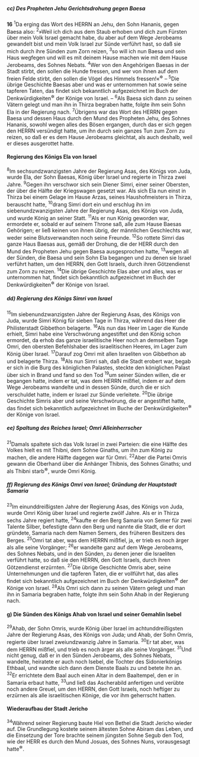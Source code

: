 ##### cc) Des Propheten Jehu Gerichtsdrohung gegen Baesa

__16__
<sup>1</sup>Da erging das Wort des HERRN an Jehu, den Sohn Hananis, gegen Baesa also:
<sup>2</sup>»Weil ich dich aus dem Staub erhoben und dich zum Fürsten über mein Volk Israel gemacht habe, du aber auf dem Wege Jerobeams gewandelt bist und mein Volk Israel zur Sünde verführt hast, so daß sie mich durch ihre Sünden zum Zorn reizen,
<sup>3</sup>so will ich nun Baesa und sein Haus wegfegen und will es mit deinem Hause machen wie mit dem Hause Jerobeams, des Sohnes Nebats.
<sup>4</sup>Wer von den Angehörigen Baesas in der Stadt stirbt, den sollen die Hunde fressen, und wer von ihnen auf dem freien Felde stirbt, den sollen die Vögel des Himmels fressen!«<sup title="vgl. 14,11">&#x2732;</sup> –
<sup>5</sup>Die übrige Geschichte Baesas aber und was er unternommen hat sowie seine tapferen Taten, das findet sich bekanntlich aufgezeichnet im Buch der Denkwürdigkeiten<sup title="oder: Chronik">&#x2732;</sup> der Könige von Israel. –
<sup>6</sup>Als Baesa sich dann zu seinen Vätern gelegt und man ihn in Thirza begraben hatte, folgte ihm sein Sohn Ela in der Regierung nach.
<sup>7</sup>Übrigens war das Wort des HERRN gegen Baesa und dessen Haus durch den Mund des Propheten Jehu, des Sohnes Hananis, sowohl wegen alles des Bösen ergangen, durch das er sich gegen den HERRN versündigt hatte, um ihn durch sein ganzes Tun zum Zorn zu reizen, so daß er es dem Hause Jerobeams gleichtat, als auch deshalb, weil er dieses ausgerottet hatte.

#### Regierung des Königs Ela von Israel

<sup>8</sup>Im sechsundzwanzigsten Jahre der Regierung Asas, des Königs von Juda, wurde Ela, der Sohn Baesas, König über Israel und regierte in Thirza zwei Jahre.
<sup>9</sup>Gegen ihn verschwor sich sein Diener Simri, einer seiner Obersten, der über die Hälfte der Kriegswagen gesetzt war. Als sich Ela nun einst in Thirza bei einem Gelage im Hause Arzas, seines Haushofmeisters in Thirza, berauscht hatte,
<sup>10</sup>drang Simri dort ein und erschlug ihn im siebenundzwanzigsten Jahre der Regierung Asas, des Königs von Juda, und wurde König an seiner Statt.
<sup>11</sup>Als er nun König geworden war, ermordete er, sobald er auf seinem Throne saß, alle zum Hause Baesas Gehörigen; er ließ keinen von ihnen übrig, der männlichen Geschlechts war, weder seine Blutsverwandten noch seine Freunde.
<sup>12</sup>So rottete Simri das ganze Haus Baesas aus, gemäß der Drohung, die der HERR durch den Mund des Propheten Jehu gegen Baesa ausgesprochen hatte,
<sup>13</sup>wegen all der Sünden, die Baesa und sein Sohn Ela begangen und zu denen sie Israel verführt hatten, um den HERRN, den Gott Israels, durch ihren Götzendienst zum Zorn zu reizen.
<sup>14</sup>Die übrige Geschichte Elas aber und alles, was er unternommen hat, findet sich bekanntlich aufgezeichnet im Buch der Denkwürdigkeiten<sup title="oder: Chronik">&#x2732;</sup> der Könige von Israel.

##### dd) Regierung des Königs Simri von Israel

<sup>15</sup>Im siebenundzwanzigsten Jahre der Regierung Asas, des Königs von Juda, wurde Simri König für sieben Tage in Thirza, während das Heer die Philisterstadt Gibbethon belagerte.
<sup>16</sup>Als nun das Heer im Lager die Kunde erhielt, Simri habe eine Verschwörung angestiftet und den König schon ermordet, da erhob das ganze israelitische Heer noch an demselben Tage Omri, den obersten Befehlshaber des israelitischen Heeres, im Lager zum König über Israel.
<sup>17</sup>Darauf zog Omri mit allen Israeliten von Gibbethon ab und belagerte Thirza.
<sup>18</sup>Als nun Simri sah, daß die Stadt erobert war, begab er sich in die Burg des königlichen Palastes, steckte den königlichen Palast über sich in Brand und fand so den Tod
<sup>19</sup>um seiner Sünden willen, die er begangen hatte, indem er tat, was dem HERRN mißfiel, indem er auf dem Wege Jerobeams wandelte und in dessen Sünde, durch die er sich verschuldet hatte, indem er Israel zur Sünde verleitete.
<sup>20</sup>Die übrige Geschichte Simris aber und seine Verschwörung, die er angestiftet hatte, das findet sich bekanntlich aufgezeichnet im Buche der Denkwürdigkeiten<sup title="oder: Chronik">&#x2732;</sup> der Könige von Israel.

##### ee) Spaltung des Reiches Israel; Omri Alleinherrscher

<sup>21</sup>Damals spaltete sich das Volk Israel in zwei Parteien: die eine Hälfte des Volkes hielt es mit Thibni, dem Sohne Ginaths, um ihn zum König zu machen, die andere Hälfte dagegen war für Omri.
<sup>22</sup>Aber die Partei Omris gewann die Oberhand über die Anhänger Thibnis, des Sohnes Ginaths; und als Thibni starb<sup title="oder: im Kampf den Tod fand">&#x2732;</sup>, wurde Omri König.

##### ff) Regierung des Königs Omri von Israel; Gründung der Hauptstadt Samaria

<sup>23</sup>Im einunddreißigsten Jahre der Regierung Asas, des Königs von Juda, wurde Omri König über Israel und regierte zwölf Jahre. Als er in Thirza sechs Jahre regiert hatte,
<sup>24</sup>kaufte er den Berg Samaria von Semer für zwei Talente Silber, befestigte dann den Berg und nannte die Stadt, die er dort gründete, Samaria nach dem Namen Semers, des früheren Besitzers des Berges.
<sup>25</sup>Omri tat aber, was dem HERRN mißfiel, ja, er trieb es noch ärger als alle seine Vorgänger;
<sup>26</sup>er wandelte ganz auf dem Wege Jerobeams, des Sohnes Nebats, und in den Sünden, zu denen jener die Israeliten verführt hatte, so daß sie den HERRN, den Gott Israels, durch ihren Götzendienst erzürnten.
<sup>27</sup>Die übrige Geschichte Omris aber, seine Unternehmungen und die tapferen Taten, die er vollführt hat, das alles findet sich bekanntlich aufgezeichnet im Buch der Denkwürdigkeiten<sup title="oder: Chronik">&#x2732;</sup> der Könige von Israel.
<sup>28</sup>Als Omri sich dann zu seinen Vätern gelegt und man ihn in Samaria begraben hatte, folgte ihm sein Sohn Ahab in der Regierung nach.

#### g) Die Sünden des Königs Ahab von Israel und seiner Gemahlin Isebel

<sup>29</sup>Ahab, der Sohn Omris, wurde König über Israel im achtunddreißigsten Jahre der Regierung Asas, des Königs von Juda; und Ahab, der Sohn Omris, regierte über Israel zweiundzwanzig Jahre in Samaria.
<sup>30</sup>Er tat aber, was dem HERRN mißfiel, und trieb es noch ärger als alle seine Vorgänger.
<sup>31</sup>Und nicht genug, daß er in den Sünden Jerobeams, des Sohnes Nebats, wandelte, heiratete er auch noch Isebel, die Tochter des Sidonierkönigs Ethbaal, und wandte sich dann dem Dienste Baals zu und betete ihn an.
<sup>32</sup>Er errichtete dem Baal auch einen Altar in dem Baaltempel, den er in Samaria erbaut hatte,
<sup>33</sup>und ließ das Ascherabild anfertigen und verübte noch andere Greuel, um den HERRN, den Gott Israels, noch heftiger zu erzürnen als alle israelitischen Könige, die vor ihm geherrscht hatten.

#### Wiederaufbau der Stadt Jericho

<sup>34</sup>Während seiner Regierung baute Hiel von Bethel die Stadt Jericho wieder auf. Die Grundlegung kostete seinem ältesten Sohne Abiram das Leben, und die Einsetzung der Tore brachte seinem jüngsten Sohne Segub den Tod, wie der HERR es durch den Mund Josuas, des Sohnes Nuns, vorausgesagt hatte<sup title="vgl. Jos 6,26">&#x2732;</sup>.